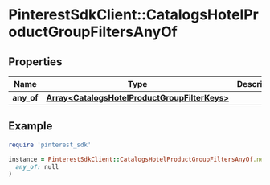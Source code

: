 # PinterestSdkClient::CatalogsHotelProductGroupFiltersAnyOf

## Properties

| Name | Type | Description | Notes |
| ---- | ---- | ----------- | ----- |
| **any_of** | [**Array&lt;CatalogsHotelProductGroupFilterKeys&gt;**](CatalogsHotelProductGroupFilterKeys.md) |  |  |

## Example

```ruby
require 'pinterest_sdk'

instance = PinterestSdkClient::CatalogsHotelProductGroupFiltersAnyOf.new(
  any_of: null
)
```

